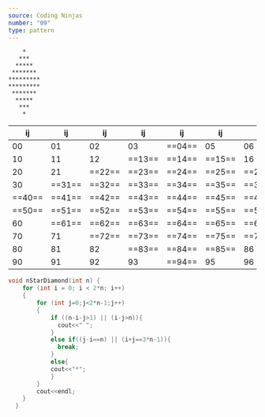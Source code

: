 ```yaml
---
source: Coding Ninjas
number: "09"
type: pattern
---
```

```output
    *
   ***
  *****
 *******
*********
*********
 *******
  *****
   ***
    *
```



| ij     | ij     | ij     | ij     | ij     | ij     | ij     | ij     | ij     |
| ------ | ------ | ------ | ------ | ------ | ------ | ------ | ------ | ------ |
| 00     | 01     | 02     | 03     | ==04== | 05     | 06     | 07     | 08     |
| 10     | 11     | 12     | ==13== | ==14== | ==15== | 16     | 17     | 18     |
| 20     | 21     | ==22== | ==23== | ==24== | ==25== | ==26== | 27     | 28     |
| 30     | ==31== | ==32== | ==33== | ==34== | ==35== | ==36== | ==37== | 38     |
| ==40== | ==41== | ==42== | ==43== | ==44== | ==45== | ==46== | ==47== | ==48== |
| ==50== | ==51== | ==52== | ==53== | ==54== | ==55== | ==56== | ==57== | ==58== |
| 60     | ==61== | ==62== | ==63== | ==64== | ==65== | ==66== | ==67== | 68     |
| 70     | 71     | ==72== | ==73== | ==74== | ==75== | ==76== | 77     | 78     |
| 80     | 81     | 82     | ==83== | ==84== | ==85== | 86     | 87     | 88     |
| 90     | 91     | 92     | 93     | ==94== | 95     | 96     | 97     | 98     |


```cpp
void nStarDiamond(int n) {
    for (int i = 0; i < 2*n; i++)
    {
        for (int j=0;j<2*n-1;j++)
        {
            if ((n-i-j>1) || (i-j>n)){
              cout<<" ";
            }
            else if((j-i==n) || (i+j==3*n-1)){
              break;
            }
            else{
            cout<<"*";
            }
        }
        cout<<endl;
    }
  }
```
